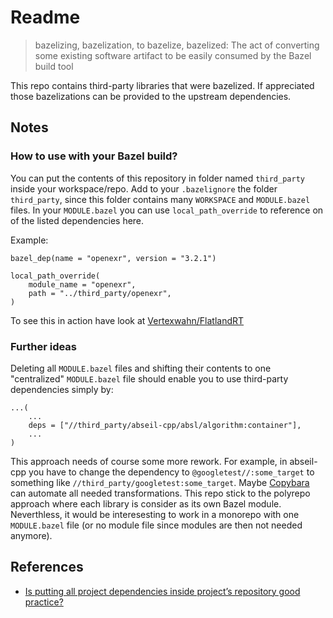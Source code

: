 # Readme

> bazelizing, bazelization, to bazelize, bazelized: The act of converting some existing software artifact to be easily consumed by the Bazel build tool

This repo contains third-party libraries that were bazelized.
If appreciated those bazelizations can be provided to the upstream dependencies.

## Notes

### How to use with your Bazel build?

You can put the contents of this repository in folder named `third_party` inside your workspace/repo.
Add to your `.bazelignore` the folder `third_party`, since this folder contains many `WORKSPACE` and 
`MODULE.bazel` files.
In your `MODULE.bazel` you can use `local_path_override` to reference on of the listed dependencies here.

Example:

```shell
bazel_dep(name = "openexr", version = "3.2.1")

local_path_override(
    module_name = "openexr",
    path = "../third_party/openexr",
)
```

To see this in action have look at [Vertexwahn/FlatlandRT](https://github.com/Vertexwahn/FlatlandRT)

### Further ideas

Deleting all `MODULE.bazel` files and shifting their contents to one "centralized" `MODULE.bazel` file should enable you to use third-party dependencies simply by:

```shell
...(
    ...
    deps = ["//third_party/abseil-cpp/absl/algorithm:container"],
    ...    
)
```

This approach needs of course some more rework. 
For example, in abseil-cpp you have to change the dependency to `@googletest//:some_target` to something like `//third_party/googletest:some_target`.
Maybe [Copybara](https://github.com/google/copybara) can automate all needed transformations.
This repo stick to the polyrepo approach where each library is consider as its own Bazel module.
Neverthless, it would be interesesting to work in a monorepo with one `MODULE.bazel` file (or no module file since modules are then not needed anymore).

## References

- [Is putting all project dependencies inside project’s repository good practice?](https://medium.com/@Vertexwahn/is-putting-all-project-dependencies-inside-projects-repository-good-practice-2b275f4fc3ce)
